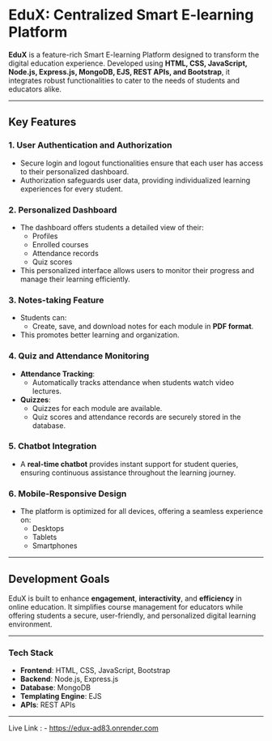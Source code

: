 # EduX: Centralized Smart E-learning Platform

**EduX** is a feature-rich Smart E-learning Platform designed to transform the digital education experience. Developed using **HTML, CSS, JavaScript, Node.js, Express.js, MongoDB, EJS, REST APIs, and Bootstrap**, it integrates robust functionalities to cater to the needs of students and educators alike.

---

## Key Features

### 1. User Authentication and Authorization
- Secure login and logout functionalities ensure that each user has access to their personalized dashboard.
- Authorization safeguards user data, providing individualized learning experiences for every student.

### 2. Personalized Dashboard
- The dashboard offers students a detailed view of their:
  - Profiles
  - Enrolled courses
  - Attendance records
  - Quiz scores
- This personalized interface allows users to monitor their progress and manage their learning efficiently.

### 3. Notes-taking Feature
- Students can:
  - Create, save, and download notes for each module in **PDF format**.
- This promotes better learning and organization.

### 4. Quiz and Attendance Monitoring
- **Attendance Tracking**:
  - Automatically tracks attendance when students watch video lectures.
- **Quizzes**:
  - Quizzes for each module are available.
  - Quiz scores and attendance records are securely stored in the database.

### 5. Chatbot Integration
- A **real-time chatbot** provides instant support for student queries, ensuring continuous assistance throughout the learning journey.

### 6. Mobile-Responsive Design
- The platform is optimized for all devices, offering a seamless experience on:
  - Desktops
  - Tablets
  - Smartphones

---

## Development Goals

EduX is built to enhance **engagement**, **interactivity**, and **efficiency** in online education. It simplifies course management for educators while offering students a secure, user-friendly, and personalized digital learning environment.

---

### Tech Stack
- **Frontend**: HTML, CSS, JavaScript, Bootstrap
- **Backend**: Node.js, Express.js
- **Database**: MongoDB
- **Templating Engine**: EJS
- **APIs**: REST APIs

---

Live Link : - https://edux-ad83.onrender.com
